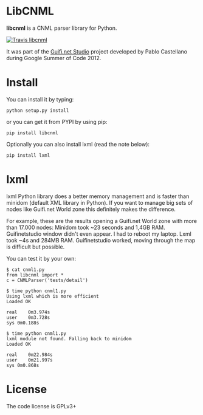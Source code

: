 LibCNML
=======

**libcnml** is a CNML parser library for Python.

[![Travis libcnml](https://travis-ci.org/PabloCastellano/libcnml.svg?branch=master)](https://travis-ci.org/PabloCastellano/libcnml)

It was part of the [Guifi.net Studio](https://github.com/PabloCastellano/guifinetstudio) project developed by Pablo Castellano
during Google Summer of Code 2012.

Install
=======

You can install it by typing:

    python setup.py install

or you can get it from PYPI by using pip:

    pip install libcnml

Optionally you can also install lxml (read the note below):

    pip install lxml

lxml
====

lxml Python library does a better memory management and is faster than minidom (default XML library in Python).
If you want to manage big sets of nodes like Guifi.net World zone this definitely makes the difference.

For example, these are the results opening a Guifi.net World zone with more than 17.000 nodes:
Minidom took ~23 seconds and 1,4GB RAM. Guifinetstudio window didn't even appear. I had to reboot my laptop.
Lxml took ~4s and 284MB RAM. Guifinetstudio worked, moving through the map is difficult but possible.

You can test it by your own:

    $ cat cnml1.py
    from libcnml import *
    c = CNMLParser('tests/detail')

    $ time python cnml1.py
    Using lxml which is more efficient
    Loaded OK

    real    0m3.974s
    user    0m3.728s
    sys 0m0.188s

    $ time python cnml1.py
    lxml module not found. Falling back to minidom
    Loaded OK

    real    0m22.984s
    user    0m21.997s
    sys 0m0.868s


License
=======
The code license is GPLv3+
